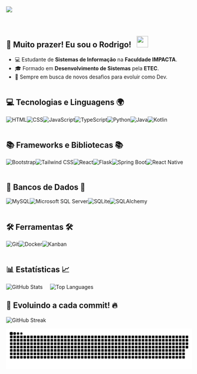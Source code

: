 <br>
<div>
    <img src="https://readme-typing-svg.demolab.com/?font=Poppins&weight=500&size=33&duration=3000&pause=1000&color=1E90FF&vCenter=true&repeat=false&width=720&lines=%3CWelcome+to+my+coding+universe!+%F0%9F%8C%8D+%F0%9F%9A%80%3E" align="left" />
    
</div>
<br><br><br>

## 🌟 Muito prazer! Eu sou o <strong>Rodrigo</strong>! &nbsp; <img src="https://media.giphy.com/media/hvRJCLFzcasrR4ia7z/giphy.gif" width="31" height="31" />

- 💻 Estudante de <strong>Sistemas de Informação</strong> na <strong>Faculdade IMPACTA</strong>.
- 🎓 Formado em <strong>Desenvolvimento de Sistemas</strong> pela <strong>ETEC</strong>.
- 🎯 Sempre em busca de novos desafios para evoluir como Dev.
<br><br>

## 💻 Tecnologias e Linguagens 🌍

<img 
  align="left" 
  alt="HTML" 
  title="HTML" 
  height="28px" 
  src="https://cdn.jsdelivr.net/gh/devicons/devicon@latest/icons/html5/html5-original.svg" 
/>
<img 
  align="left" 
  alt="CSS" 
  title="CSS"
  height="28px"
  src="https://cdn.jsdelivr.net/gh/devicons/devicon@latest/icons/css3/css3-original.svg" 
/>
<img 
  align="left" 
  alt="JavaScript" 
  title="JavaScript"
  height="28px"
  src="https://cdn.jsdelivr.net/gh/devicons/devicon@latest/icons/javascript/javascript-original.svg" 
/>
<img 
  align="left" 
  alt="TypeScript"
  title="TypeScript" 
  height="28px"
  src="https://cdn.jsdelivr.net/gh/devicons/devicon@latest/icons/typescript/typescript-original.svg" 
/>
<img 
  align="left" 
  alt="Python" 
  title="Python"
  height="28px"
  src="https://cdn.jsdelivr.net/gh/devicons/devicon@latest/icons/python/python-original.svg" 
/>
<img 
  align="left" 
  alt="Java" 
  title="Java"
  height="28px"
  src="https://cdn.jsdelivr.net/gh/devicons/devicon@latest/icons/java/java-original.svg" 
/>
<img 
  align="left" 
  alt="Kotlin" 
  title="Kotlin"
  height="28px"
  src="https://cdn.jsdelivr.net/gh/devicons/devicon@latest/icons/kotlin/kotlin-original.svg" 
/>
<br><br>

## 📚 Frameworks e Bibliotecas 📚

<img 
  align="left" 
  alt="Bootstrap"
  title="Bootstrap" 
  height="28px"
  src="https://img.shields.io/badge/bootstrap-%238511FA.svg?style=for-the-badge&logo=bootstrap&logoColor=white"
/>
<img 
  align="left" 
  alt="Tailwind CSS"
  title="Tailwind CSS" 
  height="28px"
  src="https://img.shields.io/badge/Tailwind%20CSS-06A7D0?logo=tailwindcss&logoColor=white&style=for-the-badge"
/>
<img 
  align="left" 
  alt="React"
  title="React" 
  height="28px"
  src="https://img.shields.io/badge/React-20232A?logo=react&logoColor=61DAFB&style=for-the-badge"
/>
<img 
  align="left" 
  alt="Flask" 
  title="Flask"
  height="28px"
  src="https://img.shields.io/badge/Flask-4B4B4B?logo=flask&logoColor=white&style=for-the-badge"
/>
<img 
  align="left" 
  alt="Spring Boot" 
  title="Spring Boot"
  height="28px"
  src="https://img.shields.io/badge/Spring%20Boot-6DB33F?logo=springboot&logoColor=white&style=for-the-badge"
/>
<img 
  align="left" 
  alt="React Native"
  title="React Native" 
  height="28px"
  src="https://img.shields.io/badge/react_native-%2320232a.svg?style=for-the-badge&logo=react&logoColor=%2361DAFB"
/>

<br><br>

## 🎲 Bancos de Dados 🎲

<img 
  align="left" 
  alt="MySQL" 
  title="MySQL"
  height="28px"
  src="https://img.shields.io/badge/MySQL-4479A1?logo=mysql&logoColor=white&style=for-the-badge"
/>
<img 
  align="left" 
  alt="Microsoft SQL Server" 
  title="Microsoft SQL Server"
  height="28px"
  src="https://img.shields.io/badge/Microsoft%20SQL%20Server-CC2927?logo=microsoftsqlserver&logoColor=white&style=for-the-badge"
/>
<img 
  align="left" 
  alt="SQLite" 
  title="SQLite"
  height="28px"
  src="https://img.shields.io/badge/SQLite-003B57?logo=sqlite&logoColor=white&style=for-the-badge"
/>
<img 
  align="left" 
  alt="SQLAlchemy" 
  title="SQLAlchemy"
  height="28px"
  src="https://img.shields.io/badge/SQLAlchemy-4F5B93?logo=sqlalchemy&logoColor=white&style=for-the-badge"
/>

<br><br>

## 🛠️ Ferramentas 🛠️

<img 
  align="left" 
  alt="Git" 
  title="Git"
  height="28px"
  src="https://img.shields.io/badge/Git-F05032?logo=git&logoColor=white&style=for-the-badge"
/>
<img 
  align="left" 
  alt="Docker" 
  title="Docker"
  height="28px"
  src="https://img.shields.io/badge/Docker-2496ED?logo=docker&logoColor=white&style=for-the-badge"
/>
<img 
  align="left" 
  alt="Kanban"
  title="Kanban" 
  height="28px"
  src="https://img.shields.io/badge/Kanban-00B140?logo=trello&logoColor=white&style=for-the-badge"
/>

<br><br>

## 📊 Estatísticas 📈

<p>
  <img 
    alt="GitHub Stats"
    height="200"
    src="https://github-readme-stats.vercel.app/api?username=rodrigomazucato&show_icons=true&theme=algolia&include_all_commits=true"
  />
  &nbsp;&nbsp;&nbsp;
  <img 
    alt="Top Languages"
    height="200"
    src="https://github-readme-stats.vercel.app/api/top-langs/?username=rodrigomazucato&theme=algolia&layout=compact&langs_count=9"
  />
</p>

## 🔄 Evoluindo a cada commit! 🔥
<p>
  <img 
    align="center"
    alt="GitHub Streak"
    src="https://github-readme-streak-stats.herokuapp.com/?user=rodrigomazucato&theme=algolia&hide_border=false"
  />
</p>

![snake animation](https://github.com/rodrigomazucato/rodrigomazucato/blob/output/github-contribution-grid-snake-dark.svg)

